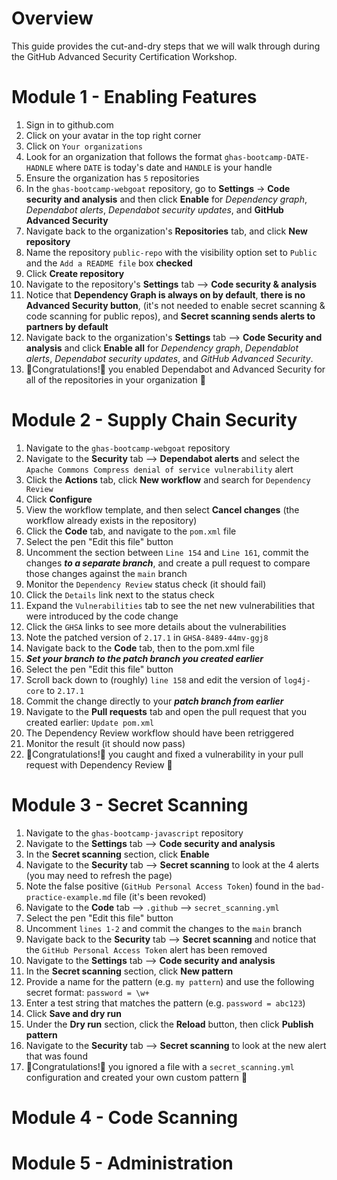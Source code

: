 # Overview
This guide provides the cut-and-dry steps that we will walk through during the GitHub Advanced Security Certification Workshop.

# Module 1 - Enabling Features
1. Sign in to github.com
2. Click on your avatar in the top right corner
3. Click on `Your organizations`
4. Look for an organization that follows the format `ghas-bootcamp-DATE-HADNLE` where `DATE` is today's date and `HANDLE` is your handle
5. Ensure the organization has `5` repositories
6. In the `ghas-bootcamp-webgoat` repository, go to **Settings** -> **Code security and analysis** and then click **Enable** for _Dependency graph_, _Dependabot alerts_, _Dependabot security updates_, and **GitHub Advanced Security**
7. Navigate back to the organization's **Repositories** tab, and click **New repository**
8. Name the repository `public-repo` with the visibility option set to `Public` and the `Add a README file` box **checked**
9. Click **Create repository**
10. Navigate to the repository's **Settings** tab --> **Code security & analysis**
11. Notice that **Dependency Graph is always on by default**, **there is no Advanced Security button**, (it's not needed to enable secret scanning & code scanning for public repos), and **Secret scanning sends alerts to partners by default**
12. Navigate back to the organization's **Settings** tab --> **Code Security and analysis** and click **Enable all** for _Dependency graph_, _Dependablot alerts_, _Dependabot security updates_, and _GitHub Advanced Security_.
13. 🎉Congratulations!🎉 you enabled Dependabot and Advanced Security for all of the repositories in your organization 🚀

# Module 2 - Supply Chain Security
1. Navigate to the `ghas-bootcamp-webgoat` repository
2. Navigate to the **Security** tab --> **Dependabot alerts** and select the `Apache Commons Compress denial of service vulnerability` alert
3. Click the **Actions** tab, click **New workflow** and search for `Dependency Review`
4. Click **Configure**
5. View the workflow template, and then select **Cancel changes** (the workflow already exists in the repository)
6. Click the **Code** tab, and navigate to the `pom.xml` file
7. Select the pen "Edit this file" button
8. Uncomment the section between `Line 154` and `Line 161`, commit the changes **_to a separate branch_**, and create a pull request to compare those changes against the `main` branch
9. Monitor the `Dependency Review` status check (it should fail)
10. Click the `Details` link next to the status check
11. Expand the `Vulnerabilities` tab to see the net new vulnerabilities that were introduced by the code change
12. Click the `GHSA` links to see more details about the vulnerabilities
13. Note the patched version of `2.17.1` in `GHSA-8489-44mv-ggj8`
14. Navigate back to the **Code** tab, then to the pom.xml file
15. _**Set your branch to the patch branch you created earlier**_
16. Select the pen "Edit this file" button
17. Scroll back down to (roughly) `line 158` and edit the version of `log4j-core` to `2.17.1`
18. Commit the change directly to your **_patch branch from earlier_**
19. Navigate to the **Pull requests** tab and open the pull request that you created earlier: `Update pom.xml`
20. The Dependency Review workflow should have been retriggered
21. Monitor the result (it should now pass)
22. 🎉Congratulations!🎉 you caught and fixed a vulnerability in your pull request with Dependency Review 🚀

# Module 3 - Secret Scanning
1. Navigate to the `ghas-bootcamp-javascript` repository
2. Navigate to the **Settings** tab --> **Code security and analysis**
3. In the **Secret scanning** section, click **Enable**
4. Navigate to the **Security** tab --> **Secret scanning** to look at the 4 alerts (you may need to refresh the page)
5. Note the false positive (`GitHub Personal Access Token`) found in the `bad-practice-example.md` file (it's been revoked)
6. Navigate to the **Code** tab --> `.github` --> `secret_scanning.yml`
7. Select the pen "Edit this file" button
8. Uncomment `lines 1-2` and commit the changes to the `main` branch
9. Navigate back to the **Security** tab --> **Secret scanning** and notice that the `GitHub Personal Access Token` alert has been removed
10. Navigate to the **Settings** tab --> **Code security and analysis**
11. In the **Secret scanning** section, click **New pattern**
12. Provide a name for the pattern (e.g. `my pattern`) and use the following secret format: `password = \w+`
13. Enter a test string that matches the pattern (e.g. `password = abc123`)
14. Click **Save and dry run**
15. Under the **Dry run** section, click the **Reload** button, then click **Publish pattern**
16. Navigate to the **Security** tab --> **Secret scanning** to look at the new alert that was found
17. 🎉Congratulations!🎉 you ignored a file with a `secret_scanning.yml` configuration and created your own custom pattern 🚀

# Module 4 - Code Scanning

# Module 5 - Administration
